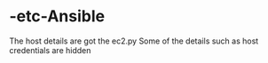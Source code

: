 # -etc-Ansible
The host details are got  the ec2.py 
Some of the details such as host credentials are hidden 
